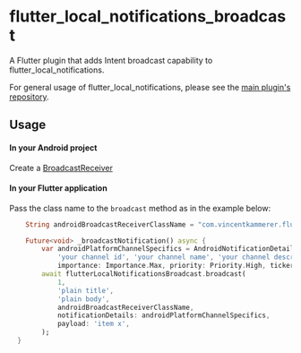 # flutter_local_notifications_broadcast

A Flutter plugin that adds Intent broadcast capability to flutter_local_notifications.   

For general usage of flutter_local_notifications, please see the [main plugin's repository](https://github.com/MaikuB/flutter_local_notifications/tree/master/flutter_local_notifications).

## Usage
#### In your Android project   
Create a [BroadcastReceiver](https://developer.android.com/reference/android/content/BroadcastReceiver) 
#### In your Flutter application   
Pass the class name to the `broadcast` method as in the example below:
```dart
    String androidBroadcastReceiverClassName = "com.vincentkammerer.flutter_local_notifications_broadcast_example.ForegroundServiceBroadcastReceiver";

    Future<void> _broadcastNotification() async {
        var androidPlatformChannelSpecifics = AndroidNotificationDetails(
            'your channel id', 'your channel name', 'your channel description',
            importance: Importance.Max, priority: Priority.High, ticker: 'ticker');
        await flutterLocalNotificationsBroadcast.broadcast(
            1,
            'plain title',
            'plain body',
            androidBroadcastReceiverClassName,
            notificationDetails: androidPlatformChannelSpecifics,
            payload: 'item x',
        );
  }
```